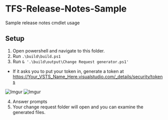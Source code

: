 # TFS-Release-Notes-Sample
Sample release notes cmdlet usage

## Setup

1. Open powershell and navigate to this folder.
2. Run ```.\build\build.ps1```
3. Run ```& '.\build\output\Change Request generator.ps1'```
  - If it asks you to put your token in, generate a token at https://Your_VSTS_Name_Here.visualstudio.com/_details/security/tokens 
  
  ![Imgur](https://i.imgur.com/RjrotMG.png)
  ![Imgur](https://i.imgur.com/FCvvNIU.png)
  
4. Answer prompts
5.  Your change request folder will open and you can examine the generated files.  
